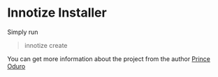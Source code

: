 # Innotize Installer

Simply run

> innotize create <projectname>

You can get more information about the project from the author [Prince Oduro](https://github.com/odurusphp/)